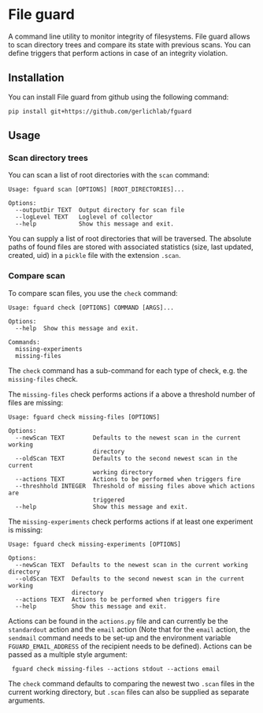 # File guard

A command line utility to monitor integrity of filesystems. File guard allows to scan directory trees and compare its state with previous scans. You can define triggers that perform actions in case of an integrity violation.

## Installation

You can install File guard from github using the following command:

```
pip install git+https://github.com/gerlichlab/fguard
```

## Usage

### Scan directory trees

You can scan a list of root directories with the `scan` command:

```
Usage: fguard scan [OPTIONS] [ROOT_DIRECTORIES]...

Options:
  --outputDir TEXT  Output directory for scan file
  --logLevel TEXT   Loglevel of collector
  --help            Show this message and exit.
```

You can supply a list of root directories that will be traversed. The absolute paths of found files are stored with associated statistics (size, last updated, created, uid) in a `pickle` file with the extension `.scan`.

### Compare scan

To compare scan files, you use the `check` command:

```
Usage: fguard check [OPTIONS] COMMAND [ARGS]...

Options:
  --help  Show this message and exit.

Commands:
  missing-experiments
  missing-files
```

The `check` command has a sub-command for each type of check, e.g. the `missing-files` check.

The `missing-files` check performs actions if a above a threshold number of files are missing:

```
Usage: fguard check missing-files [OPTIONS]

Options:
  --newScan TEXT        Defaults to the newest scan in the current working
                        directory
  --oldScan TEXT        Defaults to the second newest scan in the current
                        working directory
  --actions TEXT        Actions to be performed when triggers fire
  --threshhold INTEGER  Threshold of missing files above which actions are
                        triggered
  --help                Show this message and exit.
```

The `missing-experiments` check performs actions if at least one experiment is missing:

```
Usage: fguard check missing-experiments [OPTIONS]

Options:
  --newScan TEXT  Defaults to the newest scan in the current working directory
  --oldScan TEXT  Defaults to the second newest scan in the current working
                  directory
  --actions TEXT  Actions to be performed when triggers fire
  --help          Show this message and exit.
```



Actions can be found in the `actions.py` file and can currently be the `standardout` action and the `email` action (Note that for the `email` action, the `sendmail` command needs to be set-up and the environment variable `FGUARD_EMAIL_ADDRESS` of the recipient needs to be defined). Actions can be passed as a multiple style argument:

```
 fguard check missing-files --actions stdout --actions email
```

The `check` command defaults to comparing the newest two `.scan` files in the current working directory, but `.scan` files can also be supplied as separate arguments.